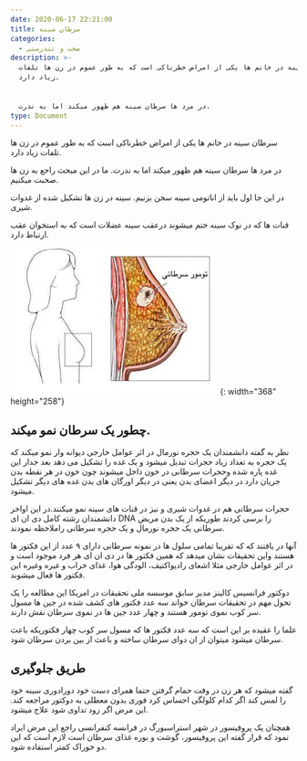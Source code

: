 ```yaml
---
date: 2020-06-17 22:21:00
title: سرطان سینه
categories:
  - صحت و تندرستی
description: >-
  سرطان سینه در خانم ها یکی از امراض خطرناکی است که به طور عموم در زن ها تلفات
  زیاد دارد.


  در مرد ها سرطان سینه هم ظهور میکند اما به ندرت.
type: Document
---
```


سرطان سینه در خانم ها یکی از امراض خطرناکی است که به طور عموم در زن ها تلفات زیاد دارد.

در مرد ها سرطان سینه هم ظهور میکند اما به ندرت. ما در این مبحث راجع به زن ها صحبت میکنیم.

در این جا اول باید از اناتومی سینه سخن بزنیم. سینه در زن ها تشکیل شده از غدوات شیری.

قنات ها که در نوک سینه ختم میشوند درعقب سینه عضلات است که به استخوان عقب ارتباط دارد.

![](/uploads/سرطان-سینه.jpg){: width="368" height="258"}

## چطور یک سرطان نمو میکند.

نظر به گفته دانشمندان یک حجره نورمال در اثر عوامل خارجی دیوانه وار نمو میکند که یک حجره به تعداد زیاد حجرات تبدیل میشود و یک غده را تشکیل می دهد بعد جدار این غده پاره شده وحجرات سرطانی در خون داخل میشوند چون خون در هر نقطه بدن جریان دارد در دیگر اعضای بدن یعنی در دیگر اورگان های بدن غده های دیگر تشکیل میشود.

حجرات سرطانی هم در غدوات شیری و نیز در قنات های سینه نمو میکنند.در این اواخر دانشمندان رشته کامل دی ان ای DNA را برسی کردند طوریکه از یک بدن مریض سرطانی یک حجره نورمال و یک حجره سرطانی راملاحظه نمودند.

آنها در یافتند که که تقریبا تمامی سلول ها در نمونه سرطانی دارای ۹ عدد از این فکتور ها هستند واین تحقیقات نشان میدهد که همین فکتور ها در دی ان ای هر فرد موجود است و در اثر عوامل خارجی مثلا اشعای رادیواکتیف، الودگی هوا، غذای خراب و غیره وغیره این فکتور ها فعال میشوند.

دوکتور فرانسیس کالینز مدیر سابق موسسه ملی تحقیقات در امریکا این مطالعه را یک تحول مهم در تحقیقات سرطان خواند سه عدد فکتور های کشف شده در جین ها مسول سر کوب نموی تومور هستند و چهار عدد جین ها در نموی سرطان نقش دارند.

علما را عقیده بر این است که سه عدد فکتور ها که مسول سر کوب چهار فکتوریکه باعث سرطان میشود میتوان از ان دوای سرطان ساخته و باعث از بین بردن سرطان شود.

## طریق جلوگیری

گفته میشود که هر زن در وقت حمام گرفتن حتما همرای دست خود دورادوری سینه خود را لمس کند اگر کدام کلولگی احساس کرد فوری بدون معطلی به دوکتور مراجعه کند. این مرض اگر زود تداوی شود علاج میشود.

همچنان یک پروفیسور در شهر استراسبورگ در فرانسه کنفرانسی راجع این مرض ایراد نمود که قرار گفته این پروفیسور، گوشت و بوره غذای سرطان است لازم است که این دو خوراک کمتر استفاده شود.